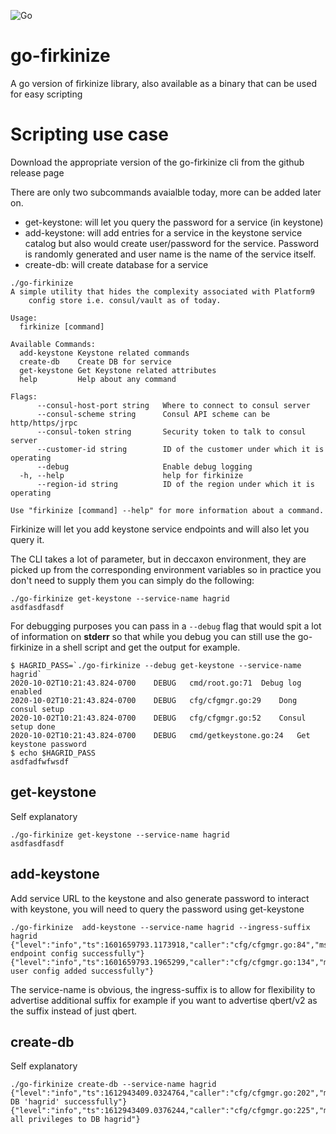 
![Go](https://github.com/roopakparikh/go-firkinize/workflows/Go/badge.svg)

# go-firkinize
A go version of firkinize library, also available as a binary that can be used for easy scripting

# Scripting use case
Download the appropriate version of the go-firkinize cli from the github release page

There are only two subcommands avaialble today, more can be added later on.

* get-keystone: will let you query the password for a service (in keystone)
* add-keystone: will add entries for a service in the keystone service catalog but also would create user/password for the service. Password is randomly generated and user name is the name of the service itself.
* create-db: will create database for a service

```
./go-firkinize
A simple utility that hides the complexity associated with Platform9
    config store i.e. consul/vault as of today.

Usage:
  firkinize [command]

Available Commands:
  add-keystone Keystone related commands
  create-db    Create DB for service
  get-keystone Get Keystone related attributes
  help         Help about any command

Flags:
      --consul-host-port string   Where to connect to consul server
      --consul-scheme string      Consul API scheme can be http/https/jrpc
      --consul-token string       Security token to talk to consul server
      --customer-id string        ID of the customer under which it is operating
      --debug                     Enable debug logging
  -h, --help                      help for firkinize
      --region-id string          ID of the region under which it is operating

Use "firkinize [command] --help" for more information about a command.
```

Firkinize will let you add keystone service endpoints and will also let you query it.

The CLI takes a lot of parameter, but in deccaxon environment, they are picked up from the corresponding environment variables so in practice you don't need to supply them you can simply do the following:

```
./go-firkinize get-keystone --service-name hagrid
asdfasdfasdf
```

For debugging purposes you can pass in a ``` --debug ``` flag that would spit a lot of information on __stderr__ so that while you debug you can still use the go-firkinize in a shell script and get the output for example.
```
$ HAGRID_PASS=`./go-firkinize --debug get-keystone --service-name hagrid`
2020-10-02T10:21:43.824-0700	DEBUG	cmd/root.go:71	Debug log enabled
2020-10-02T10:21:43.824-0700	DEBUG	cfg/cfgmgr.go:29	Dong consul setup
2020-10-02T10:21:43.824-0700	DEBUG	cfg/cfgmgr.go:52	Consul setup done
2020-10-02T10:21:43.824-0700	DEBUG	cmd/getkeystone.go:24	Get keystone password
$ echo $HAGRID_PASS
asdfadfwfwsdf
```

## get-keystone

Self explanatory

```
./go-firkinize get-keystone --service-name hagrid
asdfasdfasdf
```


## add-keystone

Add service URL to the keystone and also generate password to interact with keystone, you will need to query the password using get-keystone

```
./go-firkinize  add-keystone --service-name hagrid --ingress-suffix hagrid
{"level":"info","ts":1601659793.1173918,"caller":"cfg/cfgmgr.go:84","msg":"service endpoint config successfully"}
{"level":"info","ts":1601659793.1965299,"caller":"cfg/cfgmgr.go:134","msg":"Keystone user config added successfully"}
```

The service-name is obvious, the ingress-suffix is to allow for flexibility to advertise additional suffix for example if you want to advertise qbert/v2 as the suffix instead of just qbert.

## create-db
Self explanatory

```
./go-firkinize create-db --service-name hagrid
{"level":"info","ts":1612943409.0324764,"caller":"cfg/cfgmgr.go:202","msg":"Created DB 'hagrid' successfully"}
{"level":"info","ts":1612943409.0376244,"caller":"cfg/cfgmgr.go:225","msg":"Granted all privileges to DB hagrid"}
```
